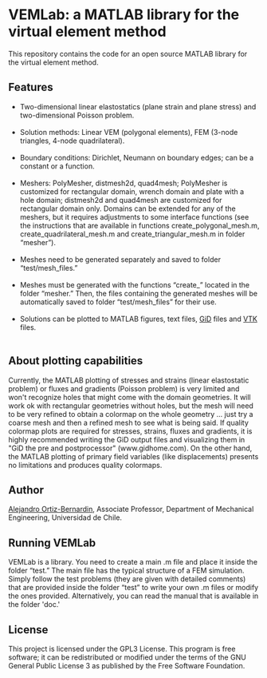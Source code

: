 # VEMLab: a MATLAB library for the virtual element method

This repository contains the code for an open source MATLAB library for the virtual element method.
<h2>Features</h2>
<ul><li> Two-dimensional linear elastostatics (plane strain and plane stress) and two-dimensional Poisson problem.</li>
    <li> Solution methods: Linear VEM (polygonal elements), FEM (3-node triangles, 4-node quadrilateral).</li>
    <li> Boundary conditions: Dirichlet, Neumann on boundary edges; can be a constant or a function.</li>  
    <li> Meshers: PolyMesher, distmesh2d, quad4mesh; PolyMesher is customized for rectangular domain, wrench domain and plate with a hole domain; distmesh2d and quad4mesh are customized for rectangular domain only. Domains can be extended for any of the meshers, but it requires adjustments to some interface functions (see the instructions that are available in functions create_polygonal_mesh.m, create_quadrilateral_mesh.m and create_triangular_mesh.m in folder “mesher”).</li>  
    <li> Meshes need to be generated separately and saved to folder “test/mesh_files.”</li>
    <li> Meshes must be generated with the functions “create_” located in the folder “mesher.” Then, the files containing the generated meshes will be automatically saved to folder “test/mesh_files” for their use.</li> 
    <li> Solutions can be plotted to MATLAB figures, text files, <a href="https://www.gidhome.com/">GiD</a> files and <a href="https://www.vtk.org/">VTK</a> files.</li>  
</ul>
<h2>About plotting capabilities</h2>
<a>Currently, the MATLAB plotting of stresses and strains (linear elastostatic problem) or fluxes and gradients (Poisson problem) is very limited and won't recognize holes that might come with the domain geometries. It will work ok with rectangular geometries without holes, but the mesh will need to be very refined to obtain a colormap on the whole geometry ... just try a coarse mesh and then a refined mesh to see what is being said.
If quality colormap plots are required for stresses, strains, fluxes and gradients, it is highly recommended writing the GiD output files and visualizing them in "GiD the pre and postprocessor" (www.gidhome.com).<a/>
<a>On the other hand, the MATLAB plotting of primary field variables (like displacements) presents no limitations and produces quality colormaps.<a/>
<h2>Author</h2>
<a href="https://github.com/aaortizb">Alejandro Ortiz-Bernardin</a>, Associate Professor, Department of Mechanical Engineering, Universidad de Chile.
<h2>Running VEMLab</h2>
<a>VEMLab is a library. You need to create a main .m file and place it inside the folder “test.” The main file has the typical structure of a FEM simulation. Simply follow the test problems (they are given with detailed comments) that are provided inside the folder “test” to write your own .m files or modify the ones provided. Alternatively, you can read the manual that is available in the folder 'doc.'</a>
<h2>License</h2>
<a>This project is licensed under the GPL3 License. This program is free software; it can be redistributed or modified under the terms of the GNU General Public License 3 as published by the Free Software Foundation.<a/>
